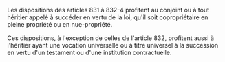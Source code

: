 Les dispositions des articles 831 à 832-4 profitent au conjoint ou à tout héritier appelé à succéder en vertu de la loi, qu'il soit copropriétaire en pleine propriété ou en nue-propriété.

Ces dispositions, à l'exception de celles de l'article 832, profitent aussi à l'héritier ayant une vocation universelle ou à titre universel à la succession en vertu d'un testament ou d'une institution contractuelle.
